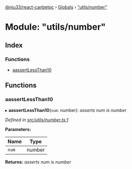 [@nju33/react-canbetoc](../README.md) › [Globals](../globals.md) › ["utils/number"](_utils_number_.md)

# Module: "utils/number"

## Index

### Functions

* [aassertLessThan10](_utils_number_.md#aassertlessthan10)

## Functions

###  aassertLessThan10

▸ **aassertLessThan10**(`num`: number): *asserts num is number*

*Defined in [src/utils/number.ts:1](https://github.com/nju33/react-canbetoc/blob/ee204cb/src/utils/number.ts#L1)*

**Parameters:**

Name | Type |
------ | ------ |
`num` | number |

**Returns:** *asserts num is number*
